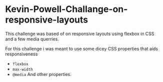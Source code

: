 # Kevin-Powell-Challange-on-responsive-layouts
 This challenge was based of on responsive layouts using flexbox in CSS and a few media querries.

For this challenge i was meant to use some dicey CSS properties that aids responsiveness
   - <code>flexbox</code>
   - <code>max-width</code>
   - <code>@media</code>
And other properties.
